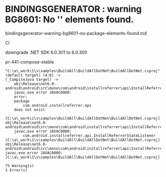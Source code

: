 # BINDINGSGENERATOR : warning BG8601: No '<package>' elements found.

bindingsgenerator-warning-bg8601-no-package-elements-found.md

CI


downgrade .NET SDK 6.0.301 to 6.0.300

pr-441-compose-stable

```
"C:\a\_work\1\s\samples\BuildAll\BuildAllDotNet\BuildAllDotNet.csproj" (default target) (4:6) ->
(_CompileJava target) -> 
    obj\Release\net6.0-android\android\src\mono\com\android\installreferrer\api\InstallReferrerStateListenerImplementor.java(8,34): 
    javac.exe error JAVAC0000:  
    error: 
    package 
        com.android.installreferrer.api
    does not exist 
    [C:\a\_work\1\s\samples\BuildAll\BuildAllDotNet\BuildAllDotNet.csproj]
obj\Release\net6.0-android\android\src\mono\com\android\installreferrer\api\InstallReferrerStateListenerImplementor.java(8,34): 
    javac.exe error JAVAC0000: 		
        com.android.installreferrer.api.InstallReferrerStateListener
[C:\a\_work\1\s\samples\BuildAll\BuildAllDotNet\BuildAllDotNet.csproj]
obj\Release\net6.0-android\android\src\mono\com\android\installreferrer\api\InstallReferrerStateListenerImplementor.java(8,34): 
javac.exe error JAVAC0000:  
[C:\a\_work\1\s\samples\BuildAll\BuildAllDotNet\BuildAllDotNet.csproj]

75 Warning(s)
1 Error(s)
```
